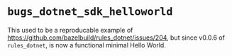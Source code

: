 # `bugs_dotnet_sdk_helloworld`

This used to be a reproducable example of https://github.com/bazelbuild/rules_dotnet/issues/204, but since v0.0.6 of `rules_dotnet`, is now a functional minimal Hello World.
